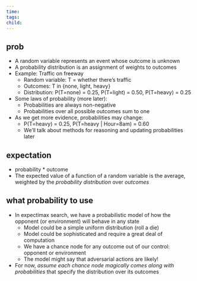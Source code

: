```yaml
---
time: 
tags: 
child:
---
```

## prob
- A random variable represents an event whose outcome is unknown  
- A probability distribution is an assignment of weights to outcomes  
- Example: Traffic on freeway  
	- Random variable: T = whether there’s traffic  
	- Outcomes: T in {none, light, heavy}  
	- Distribution: P(T=none) = 0.25, P(T=light) = 0.50, P(T=heavy) = 0.25  
- Some laws of probability (more later):  
	- Probabilities are always non-negative  
	- Probabilities over all possible outcomes sum to one  
- As we get more evidence, probabilities may change:  
	- P(T=heavy) = 0.25, P(T=heavy | Hour=8am) = 0.60  
	- We’ll talk about methods for reasoning and updating probabilities later

## expectation
- probability * outcome
- The expected value of a function of a random variable is the average, weighted by the *probability distribution* over *outcomes*

## what probability to use
- In expectimax search, we have a probabilistic model of how the opponent (or environment) will behave in any state  
	- Model could be a simple uniform distribution (roll a die)  
	- Model could be sophisticated and require a great deal of computation  
	- We have a chance node for any outcome out of our control: opponent or environment  
	- The model might say that adversarial actions are likely!  
- For now, *assume each chance node magically comes along with probabilities* that specify the distribution over its outcomes